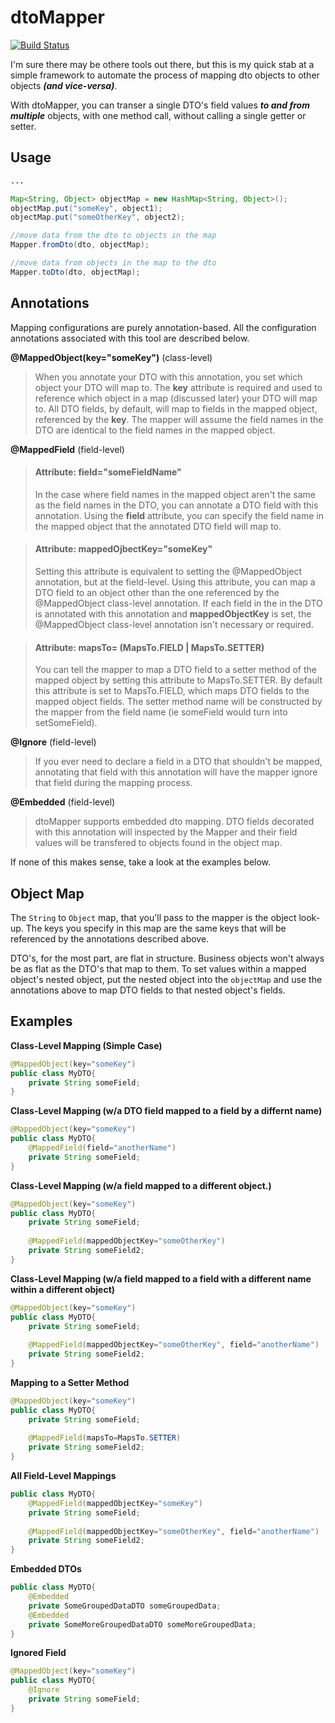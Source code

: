 dtoMapper
=========
[![Build Status](https://travis-ci.org/pokaru/dtoMapper.png)](https://travis-ci.org/pokaru/dtoMapper)

I'm sure there may be othere tools out there, but this is my quick stab at a simple framework to automate the process of mapping dto objects to other objects **_(and vice-versa)_**.

With dtoMapper, you can transer a single DTO's field values **_to and from multiple_** objects, with one method call, without calling a single getter or setter.

Usage
-----
```java
...

Map<String, Object> objectMap = new HashMap<String, Object>();
objectMap.put("someKey", object1);
objectMap.put("someOtherKey", object2);

//move data from the dto to objects in the map
Mapper.fromDto(dto, objectMap);

//move data from objects in the map to the dto
Mapper.toDto(dto, objectMap);
```

Annotations
-----------
Mapping configurations are purely annotation-based.  All the configuration annotations associated with this tool are described below.

**@MappedObject(key="someKey")** (class-level)
> When you annotate your DTO with this annotation, you set which object your DTO will map to.  The **key** attribute is required and used to reference which object in a map (discussed later) your DTO will map to.
> All DTO fields, by default, will map to fields in the mapped object, referenced by the **key**.
> The mapper will assume the field names in the DTO are identical to the field names in the mapped object.

**@MappedField** (field-level)
> #### Attribute: field="someFieldName"
> In the case where field names in the mapped object aren't the same as the field names in the DTO, you can annotate a DTO field with this annotation.  Using the **field** attribute, you can specify the field name in the mapped object that the annotated DTO field will map to.

> #### Attribute: mappedOjbectKey="someKey"
> Setting this attribute is equivalent to setting the @MappedObject annotation, but at the field-level.  Using this attribute, you can map a DTO field to an object other than the one referenced by the @MappedObject class-level annotation.
> If each field in the in the DTO is annotated with this annotation and **mappedObjectKey** is set, the @MappedObject class-level annotation isn't necessary or required.

> #### Attribute: mapsTo= (MapsTo.FIELD | MapsTo.SETTER)
> You can tell the mapper to map a DTO field to a setter method of the mapped object by setting this attribute to MapsTo.SETTER.  By default this attribute is set to MapsTo.FIELD, which maps DTO fields to the mapped object fields.  The setter method name will be constructed by the mapper from the field name (ie someField would turn into setSomeField).

**@Ignore** (field-level)
> If you ever need to declare a field in a DTO that shouldn't be mapped, annotating that field with this annotation will have the mapper ignore that field during the mapping process.

**@Embedded** (field-level)
> dtoMapper supports embedded dto mapping.  DTO fields decorated with this annotation will inspected by the Mapper and their field values will be transfered to objects found in the object map.

If none of this makes sense, take a look at the examples below.

Object Map
----------
The `String` to `Object` map, that you'll pass to the mapper is the object look-up.  The keys you specify in this map are the same keys that will be referenced by the annotations described above.

DTO's, for the most part, are flat in structure.  Business objects won't always be as flat as the DTO's that map to them.  To set values within a mapped object's nested object, put the nested object into the `objectMap` and use the annotations above to map DTO fields to that nested object's fields.

Examples
--------
**Class-Level Mapping (Simple Case)**
```java
@MappedObject(key="someKey")
public class MyDTO{
    private String someField;
}
```
**Class-Level Mapping (w/a DTO field mapped to a field by a differnt name)**
```java
@MappedObject(key="someKey")
public class MyDTO{
    @MappedField(field="anotherName")
    private String someField;
}
```
**Class-Level Mapping (w/a field mapped to a different object.)**
```java
@MappedObject(key="someKey")
public class MyDTO{
    private String someField;
    
    @MappedField(mappedObjectKey="someOtherKey")
    private String someField2;
}
```
**Class-Level Mapping (w/a field mapped to a field with a different name within a different object)**
```java
@MappedObject(key="someKey")
public class MyDTO{
    private String someField;
    
    @MappedField(mappedObjectKey="someOtherKey", field="anotherName")
    private String someField2;
}
```
**Mapping to a Setter Method**
```java
@MappedObject(key="someKey")
public class MyDTO{
    private String someField;
    
    @MappedField(mapsTo=MapsTo.SETTER)
    private String someField2;
}
```
**All Field-Level Mappings**
```java
public class MyDTO{
    @MappedField(mappedObjectKey="someKey")
    private String someField;
    
    @MappedField(mappedObjectKey="someOtherKey", field="anotherName")
    private String someField2;
}
```
**Embedded DTOs**
```java
public class MyDTO{
    @Embedded
    private SomeGroupedDataDTO someGroupedData;
    @Embedded
    private SomeMoreGroupedDataDTO someMoreGroupedData;
}
```
**Ignored Field**
```java
@MappedObject(key="someKey")
public class MyDTO{
    @Ignore
    private String someField;
}
```
